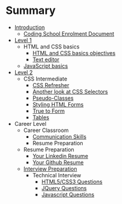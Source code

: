 # Summary

* [Introduction](README.md)
   * [Coding School Enrolment Document](coding_school_enrolment_document.md)
* [Level 1](chapter1.md)
   * HTML and CSS basics
       * [HTML and CSS basics objectives](html_and_css_basics_objectives.md)
       * [Text editor](text_editor.md)
   * [JavaScript basics](javascript_basics.md)
* [Level 2](level_2.md)
   * CSS Intermediate
       * [CSS Refresher](css_refresher.md)
       * [Another look at CSS Selectors](another_look_at_css_selectors.md)
       * [Pseudo-Classes](pseudo-classes.md)
       * [Styling HTML Forms](styling_html_forms.md)
       * [True to Form](true_to_form.md)
       * [Tables](tables.md)
* Career Level
   * Career Classroom
       * [Communication Skills](communication_skills.md)
       * Resume Preparation
   * Resume Preparation
       * [Your Linkedin Resume](your_linkedin_resume.md)
       * [Your Github Resume](your_github_resume.md)
   * [Interview Preparation](interview_preparation.md)
       * Technical Interview
           * [HTML5/CSS3 Questions](html5css3_questions.md)
           * [JQuery Questions](jquery_questions.md)
           * [Javascript Questions](javascript_questions.md)

